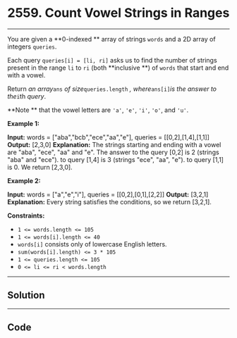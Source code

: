 # 2559. Count Vowel Strings in Ranges

---

You are given a **0-indexed ** array of strings `words` and a 2D array of integers `queries`.

Each query `queries[i] = [li, ri]` asks us to find the number of strings present in the range `li` to `ri` (both **inclusive **) of `words` that start and end with a vowel.

Return _an array_`ans` _of size_`queries.length` _, where_`ans[i]`_is the answer to the_`i`th _query_.

**Note ** that the vowel letters are `'a'`, `'e'`, `'i'`, `'o'`, and `'u'`.

 

**Example 1:**


**Input:** words = ["aba","bcb","ece","aa","e"], queries = [[0,2],[1,4],[1,1]]
**Output:** [2,3,0]
**Explanation:** The strings starting and ending with a vowel are "aba", "ece", "aa" and "e".
The answer to the query [0,2] is 2 (strings "aba" and "ece").
to query [1,4] is 3 (strings "ece", "aa", "e").
to query [1,1] is 0.
We return [2,3,0].


**Example 2:**


**Input:** words = ["a","e","i"], queries = [[0,2],[0,1],[2,2]]
**Output:** [3,2,1]
**Explanation:** Every string satisfies the conditions, so we return [3,2,1].

 

**Constraints:**

  * `1 <= words.length <= 105`
  * `1 <= words[i].length <= 40`
  * `words[i]` consists only of lowercase English letters.
  * `sum(words[i].length) <= 3 * 105`
  * `1 <= queries.length <= 105`
  * `0 <= li <= ri < words.length`

---

## Solution



---

## Code
```python


```
